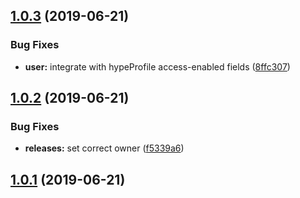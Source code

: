<a name="1.0.3"></a>
## [1.0.3](https://github.com/hypeJunction/Elgg3-hypePostAdmin/compare/1.0.2...1.0.3) (2019-06-21)


### Bug Fixes

* **user:** integrate with hypeProfile access-enabled fields ([8ffc307](https://github.com/hypeJunction/Elgg3-hypePostAdmin/commit/8ffc307))



<a name="1.0.2"></a>
## [1.0.2](https://github.com/hypeJunction/Elgg3-hypePostAdmin/compare/1.0.1...1.0.2) (2019-06-21)


### Bug Fixes

* **releases:** set correct owner ([f5339a6](https://github.com/hypeJunction/Elgg3-hypePostAdmin/commit/f5339a6))



<a name="1.0.1"></a>
## [1.0.1](https://github.com/hypeJunction/Elgg3-hypePostAdmin/compare/1.0.0...1.0.1) (2019-06-21)



